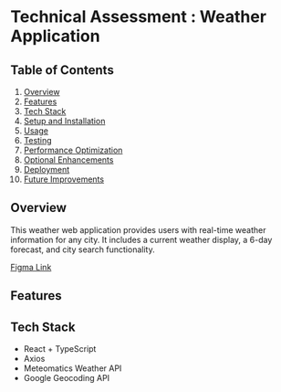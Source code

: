 # Technical Assessment : Weather Application

## Table of Contents

1. [Overview](#overview)
2. [Features](#features)
3. [Tech Stack](#tech-stack)
4. [Setup and Installation](#setup-and-installation)
5. [Usage](#usage)
6. [Testing](#testing)
7. [Performance Optimization](#performance-optimization)
8. [Optional Enhancements](#optional-enhancements)
9. [Deployment](#deployment)
10. [Future Improvements](#future-improvements)

## Overview

This weather web application provides users with real-time weather information for any city. It includes a current weather display, a 6-day forecast, and city search functionality.

[Figma Link](https://www.figma.com/proto/IcESFaw3pS3CKGNVjXxt9i/Untitled?node-id=4-3&t=8dmk7LGHtvJNcrbC-0&scaling=contain&content-scaling=fixed&page-id=0%3A1)

## Features

## Tech Stack

- React + TypeScript
- Axios
- Meteomatics Weather API
- Google Geocoding API

